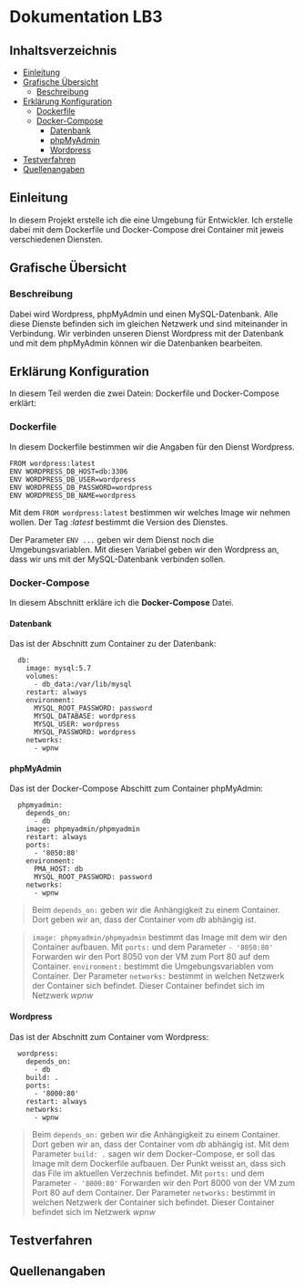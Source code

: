 # Dokumentation LB3
## Inhaltsverzeichnis
- [Einleitung](#Einleitung)
- [Grafische Übersicht](#gu)
    - [Beschreibung](#Beschreibung)
- [Erklärung Konfiguration](#ec)
    - [Dockerfile](#Dockerfile)
    - [Docker-Compose](#Docker-Compose)
        - [Datenbank](#Datenbank)
        - [phpMyAdmin](#phpMyAdmin)
        - [Wordpress](#Wordpress)
- [Testverfahren](#Testverfahren)
- [Quellenangaben](#Quellenangaben)

## Einleitung

In diesem Projekt erstelle ich die eine Umgebung für Entwickler. Ich erstelle dabei mit dem Dockerfile und Docker-Compose drei Container mit jeweis verschiedenen Diensten.

## Grafische Übersicht <a name="gu"></a>

### Beschreibung
Dabei wird Wordpress, phpMyAdmin und einen MySQL-Datenbank. Alle diese Dienste befinden sich im gleichen Netzwerk und sind miteinander in Verbindung.
Wir verbinden unseren Dienst Wordpress mit der Datenbank und mit dem phpMyAdmin können wir die Datenbanken bearbeiten.
## Erklärung Konfiguration
In diesem Teil werden die zwei Datein: Dockerfile und Docker-Compose erklärt:

### Dockerfile
In diesem Dockerfile bestimmen wir die Angaben für den Dienst Wordpress.
```
FROM wordpress:latest
ENV WORDPRESS_DB_HOST=db:3306
ENV WORDPRESS_DB_USER=wordpress
ENV WORDPRESS_DB_PASSWORD=wordpress
ENV WORDPRESS_DB_NAME=wordpress
```
Mit dem `FROM wordpress:latest` bestimmen wir welches Image wir nehmen wollen. Der Tag *:latest* bestimmt die Version des Dienstes.

Der Parameter `ENV ...` geben wir dem Dienst noch die Umgebungsvariablen. Mit diesen Variabel geben wir den Wordpress an, dass wir uns mit der MySQL-Datenbank verbinden sollen.

### Docker-Compose
In diesem Abschnitt erkläre ich die **Docker-Compose** Datei.
#### Datenbank
Das ist der Abschnitt zum Container zu der Datenbank:
```
  db:
    image: mysql:5.7
    volumes:
      - db_data:/var/lib/mysql
    restart: always
    environment:
      MYSQL_ROOT_PASSWORD: password
      MYSQL_DATABASE: wordpress
      MYSQL_USER: wordpress
      MYSQL_PASSWORD: wordpress
    networks:
      - wpnw
```
#### phpMyAdmin
Das ist der Docker-Compose Abschitt zum Container phpMyAdmin:
```
  phpmyadmin:
    depends_on:
      - db
    image: phpmyadmin/phpmyadmin
    restart: always
    ports:
      - '8050:80'
    environment:
      PMA_HOST: db
      MYSQL_ROOT_PASSWORD: password
    networks:
      - wpnw
```
> Beim `depends_on:` geben wir die Anhängigkeit zu einem Container. Dort geben wir an, dass der Container vom *db* abhängig ist.

> `image: phpmyadmin/phpmyadmin` bestimmt das Image mit dem wir den Container aufbauen.
> Mit `ports:` und dem Parameter `- '8050:80'` Forwarden wir den Port 8050 von der VM zum Port 80 auf dem Container.
> `environment:` bestimmt die Umgebungsvariablen vom Container.
> Der Parameter `networks:` bestimmt in welchen Netzwerk der Container sich befindet. Dieser Container befindet sich im Netzwerk *wpnw*

#### Wordpress
Das ist der Abschnitt zum Container vom Wordpress:
```
  wordpress:
    depends_on:
      - db
    build: .
    ports:
      - '8000:80'
    restart: always
    networks:
      - wpnw
```
> Beim `depends_on:` geben wir die Anhängigkeit zu einem Container. Dort geben wir an, dass der Container vom *db* abhängig ist.
> Mit dem Parameter `build: .` sagen wir dem Docker-Compose, er soll das Image mit dem Dockerfile aufbauen. Der Punkt weisst an, dass sich das File im aktuellen Verzechnis befindet.
> Mit `ports:` und dem Parameter `- '8000:80'` Forwarden wir den Port 8000 von der VM zum Port 80 auf dem Container.
> Der Parameter `networks:` bestimmt in welchen Netzwerk der Container sich befindet. Dieser Container befindet sich im Netzwerk *wpnw*

## Testverfahren

## Quellenangaben